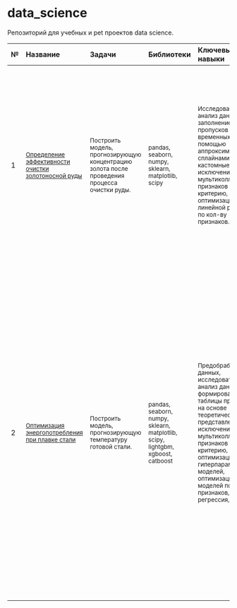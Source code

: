 # data_science

Репозиторий для учебных и pet проектов data science.

| № | Название | Задачи | Библиотеки | Ключевые навыки| Описание | 
| :--| :----------- | :--------------- | :------| :---------------------- | :---------------------------------------- |
| 1 |<sub>[Определение эффективности очистки золотоносной руды](gold_recovery_efficiency) </sub>| <sub>Построить модель, прогнозирующую концентрацию золота после проведения процесса очистки руды. </sub>| <sub>pandas, seaborn, numpy, sklearn, matplotlib, scipy </sub>| <sub>Исследовательский анализ данных, заполнение пропусков во временных рядах с помощью аппроксимации B-сплайнами, кастомные метрики, исключение мультиколлинеарных признаков по VIF критерию, оптимизация линейной регрессии по кол-ву признаков.</sub>| <sub>Необходимо построить модель машинного обучения для компании, разрабатывающей решения для эффективной работы промышленных предприятий. Модель должна предсказать коэффициент восстановления золота из золотосодержащей руды на основе данных с параметрами добычи и очистки. Модель поможет оптимизировать производство, чтобы не запускать предприятие с убыточными характеристиками.</sub> | 
| 2 |<sub>[Оптимизация энергопотребления при плавке стали](energy_consumption_efficiency) </sub>| <sub>Построить модель, прогнозирующую температуру готовой стали. </sub>| <sub>pandas, seaborn, numpy, sklearn, matplotlib, scipy, lightgbm, xgboost, catboost</sub>| <sub>Предобработка данных, исследовательский анализ данных, формирование таблицы признаков на основе теоретических представлений, исключение мультиколлинеарных признаков по VIF критерию, оптимизация гиперпараметров моделей, оптимизация моделей по кол-ву признаков, линейная регрессия, бустинги.</sub>| <sub>Для оптимизации расходов металлургического комбината необходимо снизить энергопотребление этапа обработки стали. Для такого снижения есть технологические предпоссылки. Для обеспечения производства стали с нужными характеристиками в исходную расплавленную руду, состав которой может зависеть от партии, в несколько итераций добавляются легирующие добавки, удаляются вредные примеси, проводится химический анализ состава, между итерациями расплав дополнительно подогревается, и не редко подогрев оказывается избыточным. Таким образом, энергопотребление можно снизить за счёт модели, способной прогнозировать финальную температуру расплава.</sub> | 